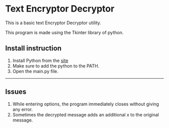 # Text Encryptor Decryptor
This is a basic text Encryptor Decryptor utility. 


This program is made using the Tkinter library of python.

## Install instruction
1. Install Python from the [site](www.python.org)
2. Make sure to add the python to the PATH.
3. Open the main.py file.

---
## Issues

1. While entering options, the program immediately closes without giving any error.
2. Sometimes the decrypted message adds an additional x to the original message.
